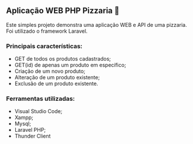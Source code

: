 ## Aplicação WEB PHP Pizzaria 🍕

Este simples projeto demonstra uma aplicação WEB e API de uma pizzaria.
Foi utilizado o framework Laravel.

### Principais características:
- GET de todos os produtos cadastrados;
- GET(id) de apenas um produto em específico;
- Criação de um novo produto;
- Alteração de um produto existente;
- Exclusão de um produto existente.

### Ferramentas utilizadas:
- Visual Studio Code;
- Xampp;
- Mysql;
- Laravel PHP;
- Thunder Client
